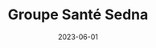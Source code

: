 ---
title      : Groupe Santé Sedna
description: Organisation privée spécialisée dans l’administration et la prestation des soins et services de santé.
date       : 2023-06-01
link       : https://groupesedna.ca/
company    : fatfish
extraInfos:
  - WordPress
  - GSAP
---